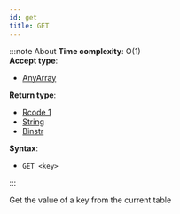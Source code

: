 ```yaml
---
id: get
title: GET
---
```


:::note About
**Time complexity**: O(1)  
**Accept type**:

- [AnyArray](../protocol/data-types.md#any-array)

**Return type**:

- [Rcode 1](../protocol/response-codes.md)
- [String](../protocol/skyhash.md#strings-)
- [Binstr](../protocol/skyhash.md#strings-)

**Syntax**:

- `GET <key>`

:::

Get the value of a key from the current table
